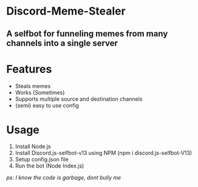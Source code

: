 # Discord-Meme-Stealer
## A selfbot for funneling memes from many channels into a single server

# Features
* Steals memes
* Works (Sometimes)
* Supports multiple source and destination channels
* (semi) easy to use config

# Usage
1. Install Node.js
2. Install Discord.js-selfbot-v13 using NPM (npm i discord.js-selfbot-V13)
3. Setup config.json file
4. Run the bot (Node Index.js)

*ps: I know the code is garbage, dont bully me*
